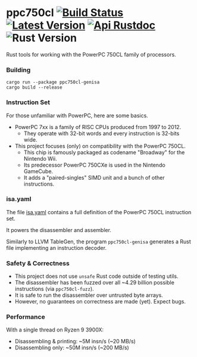 # ppc750cl [![Build Status]][actions] [![Latest Version]][crates.io] [![Api Rustdoc]][rustdoc] ![Rust Version]

[Build Status]: https://github.com/encounter/ppc750cl/actions/workflows/test.yml/badge.svg
[actions]: https://github.com/encounter/ppc750cl/actions
[Latest Version]: https://img.shields.io/crates/v/ppc750cl.svg
[crates.io]: https://crates.io/crates/ppc750cl
[Api Rustdoc]: https://img.shields.io/badge/api-rustdoc-blue.svg
[rustdoc]: https://docs.rs/ppc750cl
[Rust Version]: https://img.shields.io/badge/rust-1.74+-blue.svg?maxAge=3600

Rust tools for working with the PowerPC 750CL family of processors.

### Building

```shell
cargo run --package ppc750cl-genisa
cargo build --release
```

### Instruction Set

For those unfamiliar with PowerPC, here are some basics.
- PowerPC 7xx is a family of RISC CPUs produced from 1997 to 2012.
  - They operate with 32-bit words and every instruction is 32-bits wide.
- This project focuses (only) on compatibility with the PowerPC 750CL.
  - This chip is famously packaged as codename "Broadway" for the Nintendo Wii.
  - Its predecessor PowerPC 750CXe is used in the Nintendo GameCube.
  - It adds a "paired-singles" SIMD unit and a bunch of other instructions.

### isa.yaml

The file [isa.yaml](./isa.yaml) contains a full definition of the PowerPC 750CL instruction set.

It powers the disassembler and assembler.

Similarly to LLVM TableGen, the program `ppc750cl-genisa` generates a Rust file implementing an instruction decoder.

### Safety & Correctness

- This project does not use `unsafe` Rust code outside of testing utils.
- The disassembler has been fuzzed over all ~4.29 billion possible instructions (via `ppc750cl-fuzz`).
- It is safe to run the disassembler over untrusted byte arrays.
- However, no guarantees on correctness are made (yet). Expect bugs.

### Performance

With a single thread on Ryzen 9 3900X:

- Disassembling & printing: ~5M insn/s (~20 MB/s)
- Disassembling only: ~50M insn/s (~200 MB/s)
